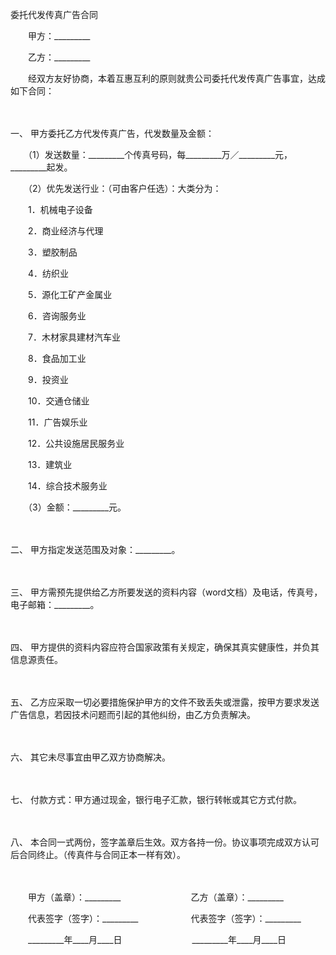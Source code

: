 



委托代发传真广告合同



 

　　甲方：_________　　

　　乙方：_________　　

　　经双方友好协商，本着互惠互利的原则就贵公司委托代发传真广告事宜，达成如下合同：

　　

一、
甲方委托乙方代发传真广告，代发数量及金额：

　　（1）发送数量：_________个传真号码，每_________万／_________元，_________起发。

　　（2）优先发送行业：（可由客户任选）：大类分为：

　　1．机械电子设备 

　　2．商业经济与代理 

　　3．塑胶制品 

　　4．纺织业 

　　5．源化工矿产金属业 

　　6．咨询服务业 

　　7．木材家具建材汽车业 

　　8．食品加工业 

　　9．投资业 

　　10．交通仓储业

　　11．广告娱乐业 

　　12．公共设施居民服务业 

　　13．建筑业 

　　14．综合技术服务业

　　（3）金额：_________元。

　　

二、
甲方指定发送范围及对象：_________。

　　

三、
甲方需预先提供给乙方所要发送的资料内容（word文档）及电话，传真号，电子邮箱：_________。

　　

四、
甲方提供的资料内容应符合国家政策有关规定，确保其真实健康性，并负其信息源责任。

　　

五、
乙方应采取一切必要措施保护甲方的文件不致丢失或泄露，按甲方要求发送广告信息，若因技术问题而引起的其他纠纷，由乙方负责解决。

　　

六、
其它未尽事宜由甲乙双方协商解决。

　　

七、
付款方式：甲方通过现金，银行电子汇款，银行转帐或其它方式付款。

　　

八、
本合同一式两份，签字盖章后生效。双方各持一份。协议事项完成双方认可后合同终止。（传真件与合同正本一样有效）。

　　

　　甲方（盖章）：_________　　　　　　　　乙方（盖章）：_________　　

　　代表签字（签字）：_________　　　　　　代表签字（签字）：_________　　

　　_________年____月____日　　　　　　　　_________年____月____日